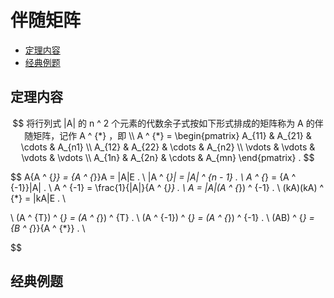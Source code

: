 # 伴随矩阵

* [定理内容](#定理内容)
* [经典例题](#经典例题)

## 定理内容

$$
将行列式 |A| 的 n ^ 2 个元素的代数余子式按如下形式排成的矩阵称为 A 的伴随矩阵，记作 A ^ {*} ，即
\\
A ^ {*} =
\begin{pmatrix}
A_{11} & A_{21} & \cdots & A_{n1} \\
A_{12} & A_{22} & \cdots & A_{n2} \\
\vdots & \vdots & \vdots & \vdots \\
A_{1n} & A_{2n} & \cdots & A_{mn}
\end{pmatrix} .
$$

$$
A{A ^ {*}} = {A ^ {*}}A = |A|E .
\\
|A ^ {*}| = |A| ^ {n - 1} .
\\
A ^ {*} = {A ^ {-1}}|A| .
\\
A ^ {-1} = \frac{1}{|A|}{A ^ {*}} .
\\
A = |A|(A ^ {*}) ^ {-1} .
\\
(kA)(kA) ^ {*} = |kA|E .
\\





\\
(A ^ {T}) ^ {*} = (A ^ {*}) ^ {T} .
\\
(A ^ {-1}) ^ {*} = (A ^ {*}) ^ {-1} .
\\
(AB) ^ {*} = {B ^ {*}}{A ^ {*}} .
\\
$$

## 经典例题